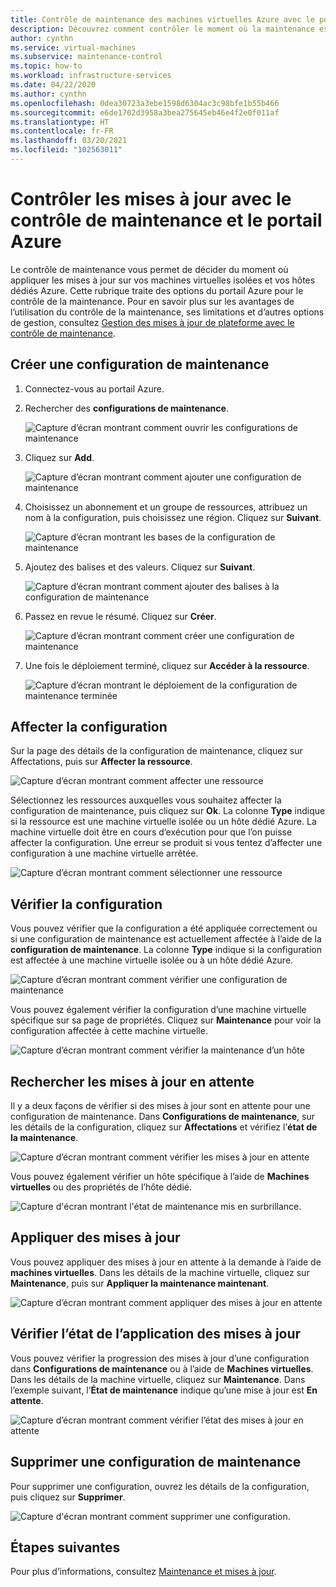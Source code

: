 ```yaml
---
title: Contrôle de maintenance des machines virtuelles Azure avec le portail Azure
description: Découvrez comment contrôler le moment où la maintenance est appliquée à vos machines virtuelles Azure à l’aide du contrôle de maintenance et du portail Azure.
author: cynthn
ms.service: virtual-machines
ms.subservice: maintenance-control
ms.topic: how-to
ms.workload: infrastructure-services
ms.date: 04/22/2020
ms.author: cynthn
ms.openlocfilehash: 0dea30723a3ebe1598d6304ac3c98bfe1b55b466
ms.sourcegitcommit: e6de1702d3958a3bea275645eb46e4f2e0f011af
ms.translationtype: HT
ms.contentlocale: fr-FR
ms.lasthandoff: 03/20/2021
ms.locfileid: "102563011"
---
```

# <a name="control-updates-with-maintenance-control-and-the-azure-portal"></a>Contrôler les mises à jour avec le contrôle de maintenance et le portail Azure

Le contrôle de maintenance vous permet de décider du moment où appliquer les mises à jour sur vos machines virtuelles isolées et vos hôtes dédiés Azure. Cette rubrique traite des options du portail Azure pour le contrôle de la maintenance. Pour en savoir plus sur les avantages de l’utilisation du contrôle de la maintenance, ses limitations et d’autres options de gestion, consultez [Gestion des mises à jour de plateforme avec le contrôle de maintenance](maintenance-control.md).

## <a name="create-a-maintenance-configuration"></a>Créer une configuration de maintenance

1. Connectez-vous au portail Azure.

1. Rechercher des **configurations de maintenance**.

   ![Capture d’écran montrant comment ouvrir les configurations de maintenance](media/virtual-machines-maintenance-control-portal/maintenance-configurations-search.png)

1. Cliquez sur **Add**.

   ![Capture d’écran montrant comment ajouter une configuration de maintenance](media/virtual-machines-maintenance-control-portal/maintenance-configurations-add.png)

1. Choisissez un abonnement et un groupe de ressources, attribuez un nom à la configuration, puis choisissez une région. Cliquez sur **Suivant**.

   ![Capture d’écran montrant les bases de la configuration de maintenance](media/virtual-machines-maintenance-control-portal/maintenance-configurations-basics.png)

1. Ajoutez des balises et des valeurs. Cliquez sur **Suivant**.

   ![Capture d’écran montrant comment ajouter des balises à la configuration de maintenance](media/virtual-machines-maintenance-control-portal/maintenance-configurations-tags.png)

1. Passez en revue le résumé. Cliquez sur **Créer**.

   ![Capture d’écran montrant comment créer une configuration de maintenance](media/virtual-machines-maintenance-control-portal/maintenance-configurations-create.png)

1. Une fois le déploiement terminé, cliquez sur **Accéder à la ressource**.

   ![Capture d’écran montrant le déploiement de la configuration de maintenance terminée](media/virtual-machines-maintenance-control-portal/maintenance-configurations-deployment-complete.png)

## <a name="assign-the-configuration"></a>Affecter la configuration

Sur la page des détails de la configuration de maintenance, cliquez sur Affectations, puis sur **Affecter la ressource**. 

![Capture d’écran montrant comment affecter une ressource](media/virtual-machines-maintenance-control-portal/maintenance-configurations-add-assignment.png)

Sélectionnez les ressources auxquelles vous souhaitez affecter la configuration de maintenance, puis cliquez sur **Ok**. La colonne **Type** indique si la ressource est une machine virtuelle isolée ou un hôte dédié Azure. La machine virtuelle doit être en cours d’exécution pour que l’on puisse affecter la configuration. Une erreur se produit si vous tentez d’affecter une configuration à une machine virtuelle arrêtée. 

<!---Shantanu to add details about the error case--->

![Capture d’écran montrant comment sélectionner une ressource](media/virtual-machines-maintenance-control-portal/maintenance-configurations-select-resource.png)

## <a name="check-configuration"></a>Vérifier la configuration

Vous pouvez vérifier que la configuration a été appliquée correctement ou si une configuration de maintenance est actuellement affectée à l’aide de la **configuration de maintenance**. La colonne **Type** indique si la configuration est affectée à une machine virtuelle isolée ou à un hôte dédié Azure. 

![Capture d’écran montrant comment vérifier une configuration de maintenance](media/virtual-machines-maintenance-control-portal/maintenance-configurations-host-type.png)

Vous pouvez également vérifier la configuration d’une machine virtuelle spécifique sur sa page de propriétés. Cliquez sur **Maintenance** pour voir la configuration affectée à cette machine virtuelle.

![Capture d’écran montrant comment vérifier la maintenance d’un hôte](media/virtual-machines-maintenance-control-portal/maintenance-configurations-check-config.png)

## <a name="check-for-pending-updates"></a>Rechercher les mises à jour en attente

Il y a deux façons de vérifier si des mises à jour sont en attente pour une configuration de maintenance. Dans **Configurations de maintenance**, sur les détails de la configuration, cliquez sur **Affectations** et vérifiez l’**état de la maintenance**.

![Capture d’écran montrant comment vérifier les mises à jour en attente](media/virtual-machines-maintenance-control-portal/maintenance-configurations-pending.png)

Vous pouvez également vérifier un hôte spécifique à l’aide de **Machines virtuelles** ou des propriétés de l’hôte dédié. 

![Capture d'écran montrant l'état de maintenance mis en surbrillance.](media/virtual-machines-maintenance-control-portal/maintenance-configurations-pending-vm.png)

## <a name="apply-updates"></a>Appliquer des mises à jour

Vous pouvez appliquer des mises à jour en attente à la demande à l’aide de **machines virtuelles**. Dans les détails de la machine virtuelle, cliquez sur **Maintenance**, puis sur **Appliquer la maintenance maintenant**.

![Capture d’écran montrant comment appliquer des mises à jour en attente](media/virtual-machines-maintenance-control-portal/maintenance-configurations-apply-updates-now.png)

## <a name="check-the-status-of-applying-updates"></a>Vérifier l’état de l’application des mises à jour 

Vous pouvez vérifier la progression des mises à jour d’une configuration dans **Configurations de maintenance** ou à l’aide de **Machines virtuelles**. Dans les détails de la machine virtuelle, cliquez sur **Maintenance**. Dans l’exemple suivant, l’**État de maintenance** indique qu’une mise à jour est **En attente**.

![Capture d’écran montrant comment vérifier l’état des mises à jour en attente](media/virtual-machines-maintenance-control-portal/maintenance-configurations-status.png)

## <a name="delete-a-maintenance-configuration"></a>Supprimer une configuration de maintenance

Pour supprimer une configuration, ouvrez les détails de la configuration, puis cliquez sur **Supprimer**.

![Capture d'écran montrant comment supprimer une configuration.](media/virtual-machines-maintenance-control-portal/maintenance-configurations-delete.png)


## <a name="next-steps"></a>Étapes suivantes

Pour plus d’informations, consultez [Maintenance et mises à jour](maintenance-and-updates.md).
